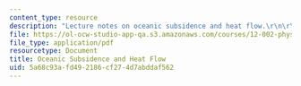 ```yaml
---
content_type: resource
description: "Lecture notes on oceanic subsidence and heat flow.\r\n\r\n"
file: https://ol-ocw-studio-app-qa.s3.amazonaws.com/courses/12-002-physics-and-chemistry-of-the-terrestrial-planets-fall-2008/5a68c93afd492186cf274d7abddaf562_MIT12_002f08_lec16.pdf
file_type: application/pdf
resourcetype: Document
title: Oceanic Subsidence and Heat Flow
uid: 5a68c93a-fd49-2186-cf27-4d7abddaf562
---
```

